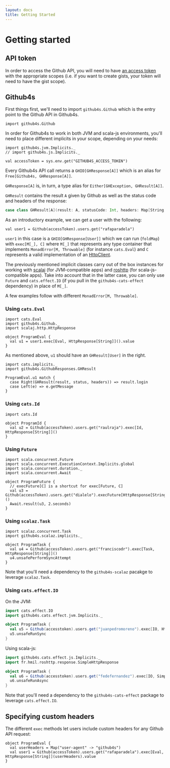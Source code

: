 ```yaml
---
layout: docs
title: Getting Started
---
```


# Getting started

## API token

In order to access the Github API, you will need to have [an access token][access-token] with the
appropriate scopes (i.e. if you want to create gists, your token will need to have the gist scope).

## Github4s

First things first, we'll need to import `github4s.Github` which is the entry point to the Github
API in Github4s.

```tut:silent
import github4s.Github
```

In order for Github4s to work in both JVM and scala-js environments, you'll need to place different
implicits in your scope, depending on your needs:

```tut:silent
import github4s.jvm.Implicits._
// import github4s.js.Implicits._
```

```tut:invisible
val accessToken = sys.env.get("GITHUB4S_ACCESS_TOKEN")
```

Every Github4s API call returns a `GHIO[GHResponse[A]]` which is an alias for
`Free[Github4s, GHResponse[A]]`.

`GHResponse[A]` is, in turn, a type alias for `Either[GHException, GHResult[A]]`.

`GHResult` contains the result `A` given by Github as well as the status code and headers of the
response:

```scala
case class GHResult[A](result: A, statusCode: Int, headers: Map[String, IndexedSeq[String]])
```

As an introductory example, we can get a user with the following:

```tut:silent
val user1 = Github(accessToken).users.get("rafaparadela")
```

`user1` in this case is a `GHIO[GHResponse[User]]` which we can run (`foldMap`) with
`exec[M[_], C]` where `M[_]` that represents any type container that implements
`MonadError[M, Throwable]` (for instance `cats.Eval`) and `C` represents a valid implementation of
an [HttpClient][http-client].

The previously mentioned implicit classes carry out of the box
instances for working with [scalaj][scalaj] (for JVM-compatible apps) and [roshttp][roshttp] (for
scala-js-compatible apps). Take into account that in the latter case, you can only use `Future` and
`cats.effect.IO` (if you pull in the `github4s-cats-effect` dependency) in place of `M[_]`.

A few examples follow with different `MonadError[M, Throwable]`.

### Using `cats.Eval`

```tut:silent
import cats.Eval
import github4s.Github._
import scalaj.http.HttpResponse

object ProgramEval {
  val u1 = user1.exec[Eval, HttpResponse[String]]().value
}
```

As mentioned above, `u1` should have an `GHResult[User]` in the right.

```tut:silent
import cats.implicits._
import github4s.GithubResponses.GHResult

ProgramEval.u1 match {
  case Right(GHResult(result, status, headers)) => result.login
  case Left(e) => e.getMessage
}
```

### Using `cats.Id`

```tut:silent
import cats.Id

object ProgramId {
  val u2 = Github(accessToken).users.get("raulraja").exec[Id, HttpResponse[String]]()
}
```

### Using `Future`

```tut:silent
import scala.concurrent.Future
import scala.concurrent.ExecutionContext.Implicits.global
import scala.concurrent.duration._
import scala.concurrent.Await

object ProgramFuture {
  // execFuture[C] is a shortcut for exec[Future, C]
  val u3 = Github(accessToken).users.get("dialelo").execFuture[HttpResponse[String]]()
  Await.result(u3, 2.seconds)
}
```

### Using `scalaz.Task`

```tut:silent
import scalaz.concurrent.Task
import github4s.scalaz.implicits._

object ProgramTask {
  val u4 = Github(accessToken).users.get("franciscodr").exec[Task, HttpResponse[String]]()
  u4.unsafePerformSyncAttempt
}
```

Note that you'll need a dependency to the `github4s-scalaz` pacakge to leverage `scalaz.Task`.

### Using `cats.effect.IO`

On the JVM:
```scala
import cats.effect.IO
import github4s.cats.effect.jvm.Implicits._

object ProgramTask {
  val u5 = Github(accesstoken).users.get("juanpedromoreno").exec[IO, HttpResponse[String]]()
  u5.unsafeRunSync
}
```

Using scala-js:
```scala
import github4s.cats.effect.js.Implicits._
import fr.hmil.roshttp.response.SimpleHttpResponse

object ProgramTask {
  val u6 = Github(accesstoken).users.get("fedefernandez").exec[IO, SimpleHttpResponse]()
  u6.unsafeRunAsync
}
```

Note that you'll need a dependency to the `github4s-cats-effect` package to leverage
`cats.effect.IO`.

## Specifying custom headers

The different `exec` methods let users include custom headers for any Github API request:

```tut:silent
object ProgramEval {
  val userHeaders = Map("user-agent" -> "github4s")
  val user1 = Github(accessToken).users.get("rafaparadela").exec[Eval, HttpResponse[String]](userHeaders).value
}
```

[http-client]: https://github.com/47deg/github4s/blob/master/github4s/shared/src/main/scala/github4s/HttpClient.scala
[scalaj]: https://github.com/scalaj/scalaj-http
[roshttp]: https://github.com/hmil/RosHTTP
[access-token]: https://github.com/settings/tokens
